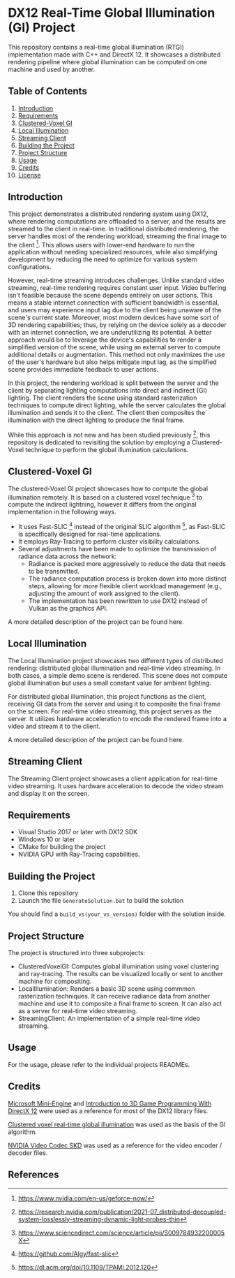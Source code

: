 # DX12 Real-Time Global Illumination (GI) Project

This repository contains a real-time global illumination (RTGI) implementation made with C++ and DirectX 12. It showcases a distributed rendering pipeline where global illumination can be computed on one machine and used by another.

## Table of Contents

1. [Introduction](#introduction)
2. [Requirements](#requirements)
3. [Clustered-Voxel GI](#clustered-voxel-gi)
4. [Local Illumination](#local-illumination)
5. [Streaming Client](#streaming-client)
6. [Building the Project](#building-the-project)
7. [Project Structure](#project-structure)
8. [Usage](#usage)
9. [Credits](#credits)
10. [License](#license)

## Introduction

This project demonstrates a distributed rendering system using DX12, where rendering computations are offloaded to a server, and the results are streamed to the client in real-time. In traditional distributed rendering, the server handles most of the rendering workload, streaming the final image to the client [^1]. This allows users with lower-end hardware to run the application without needing specialized resources, while also simplifying development by reducing the need to optimize for various system configurations.

However, real-time streaming introduces challenges. Unlike standard video streaming, real-time rendering requires constant user input. Video buffering isn't feasible because the scene depends entirely on user actions. This means a stable internet connection with sufficient bandwidth is essential, and users may experience input lag due to the client being unaware of the scene's current state.
Moreover, most modern devices have some sort of 3D rendering capabilities; thus, by relying on the device solely as a decoder with an internet connection, we are underutilizing its potential. A better approach would be to leverage the device's capabilities to render a simplified version of the scene, while using an external server to compute additional details or augmentation. This method not only maximizes the use of the user's hardware but also helps mitigate input lag, as the simplified scene provides immediate feedback to user actions.

In this project, the rendering workload is split between the server and the client by separating lighting computations into direct and indirect (GI) lighting. The client renders the scene using standard rasterization techniques to compute direct lighting, while the server calculates the global illumination and sends it to the client. The client then composites the illumination with the direct lighting to produce the final frame. 

While this approach is not new and has been studied previously [^2], this repository is dedicated to revisiting the solution by employing a Clustered-Voxel technique to perform the global illumination calculations. 

## Clustered-Voxel GI
The clustered-Voxel GI project showcases how to compute the global illumination remotely. It is based on a clustered voxel technique [^3] to compute the indirect lightning, however it differs from the original implementation in the following ways.

* It uses Fast-SLIC [^4] instead of the original SLIC algorithm [^5], as Fast-SLIC is specifically designed for real-time applications.
* It employs Ray-Tracing to perform cluster visibility calculations.
* Several adjustments have been made to optimize the transmission of radiance data across the network:
   * Radiance is packed more aggressively to reduce the data that needs to be transmitted.
   * The radiance computation process is broken down into more distinct steps, allowing for more flexible client workload management (e.g., adjusting the amount of work assigned to the client).
   * The implementation has been rewritten to use DX12 instead of Vulkan as the graphics API.

A more detailed description of the project can be found here.

## Local Illumination
The Local Illumination project showcases two different types of distributed rendering: distributed global illumination and real-time video streaming.
In both cases, a simple demo scene is rendered. This scene does not compute global illumination but uses a small constant value for ambient lighting.

For distributed global illumination, this project functions as the client, receiving GI data from the server and using it to composite the final frame on the screen.
For real-time video streaming, this project serves as the server. It utilizes hardware acceleration to encode the rendered frame into a video and stream it to the client.

A more detailed description of the project can be found here.

## Streaming Client
The Streaming Client project showcases a client application for real-time video streaming. It uses hardware acceleration to decode the video stream and display it on the screen.

## Requirements

- Visual Studio 2017 or later with DX12 SDK
- Windows 10 or later
- CMake for building the project
- NVIDIA GPU with Ray-Tracing capabilities.

## Building the Project

1. Clone this repository
2. Launch the file `GenerateSolution.bat` to build the solution

You should find a `build_vs(your_vs_version)` folder with the solution inside.

## Project Structure

 The project is structured into three subprojects:

* ClusteredVoxelGI: Computes global illumination using voxel clustering and ray-tracing. The results can be visualized locally or sent to another machine for compositing.
* LocalIllumination: Renders a basic 3D scene using commmon rasterization techniques. It can receive radiance data from another machine and use it to composite a final frame to screen. It can also act as a server for real-time video streaming.
* StreamingClient: An implementation of a simple real-time video streaming.

## Usage
For the usage, please refer to the individual projects READMEs.

## Credits
[Microsoft Mini-Engine](https://github.com/microsoft/DirectX-Graphics-Samples/tree/master/MiniEngine) and [Introduction to 3D Game Programming With DirectX 12](https://www.d3dcoder.net/d3d12.htm) were used as a reference for most of the DX12 library files.

[Clustered voxel real-time global illumination](https://www.sciencedirect.com/science/article/pii/S009784932200005X) was used as the basis of the GI algorithm.

[NVIDIA Video Codec SKD](https://developer.nvidia.com/video-codec-sdk) was used as a reference for the video encoder / decoder files.


## References
[^1]: https://www.nvidia.com/en-us/geforce-now/
[^2]: https://research.nvidia.com/publication/2021-07_distributed-decoupled-system-losslessly-streaming-dynamic-light-probes-thin
[^3]: https://www.sciencedirect.com/science/article/pii/S009784932200005X
[^4]: https://github.com/Algy/fast-slic
[^5]: https://dl.acm.org/doi/10.1109/TPAMI.2012.120
